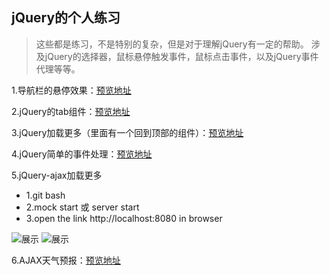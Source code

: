 ## jQuery的个人练习
>这些都是练习，不是特别的复杂，但是对于理解jQuery有一定的帮助。
涉及jQuery的选择器，鼠标悬停触发事件，鼠标点击事件，以及jQuery事件代理等等。

1.导航栏的悬停效果：[预览地址](https://linpengistheone.github.io/jQuery-practice/%E5%9F%BA%E4%BA%8EjQuery%E7%9A%84%E5%AF%BC%E8%88%AA%E6%A0%8F%E9%A2%84%E8%A7%88/index.html)

2.jQuery的tab组件：[预览地址](https://linpengistheone.github.io/jQuery-practice/jQuery-tab/index.html)

3.jQuery加载更多（里面有一个回到顶部的组件）：[预览地址](https://linpengistheone.github.io/jQuery-practice/jQuery%E5%8A%A0%E8%BD%BD%E6%9B%B4%E5%A4%9A/index.html)

4.jQuery简单的事件处理：[预览地址](https://linpengistheone.github.io/jQuery-practice/jQuery%E7%AE%80%E5%8D%95%E7%9A%84%E4%BA%8B%E4%BB%B6%E5%A4%84%E7%90%86.html)

5.jQuery-ajax加载更多
- 1.git bash
- 2.mock start 或 server start
- 3.open the link http://localhost:8080 in browser

![展示](http://upload-images.jianshu.io/upload_images/4866329-5a600140a43ac117.png?imageMogr2/auto-orient/strip%7CimageView2/2/w/1240)
![展示](http://upload-images.jianshu.io/upload_images/4866329-fbf07d10d685affe.png?imageMogr2/auto-orient/strip%7CimageView2/2/w/1240)

6.AJAX天气预报：[预览地址](https://linpengistheone.github.io/jQuery-practice/weather.html)
